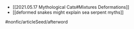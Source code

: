 - [[2021.05.17 Mythological Cats#Mixtures Deformations]]
- [[deformed snakes might explain sea serpent myths]]

 #nonfic/articleSeed/afterword 